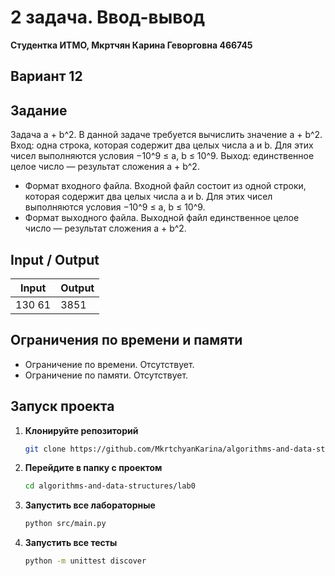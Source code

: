 # 2 задача. Ввод-вывод
**Студентка ИТМО,  Мкртчян Карина Геворговна  466745**  

## Вариант 12

## Задание
Задача a + b^2. В данной задаче требуется вычислить значение a + b^2. Вход:
одна строка, которая содержит два целых числа a и b. Для этих чисел выполняются условия −10^9 ≤ a, b ≤ 10^9.
Выход: единственное целое число — результат сложения a + b^2.

- Формат входного файла. Входной файл состоит из одной строки, которая содержит два целых числа a и b. Для этих чисел выполняются
условия −10^9 ≤ a, b ≤ 10^9.
- Формат выходного файла. Выходной файл единственное целое число — результат сложения a + b^2.

## Input / Output 

| Input   | Output |
|---------|--------|
| 130 61  | 3851   |


## Ограничения по времени и памяти

- Ограничение по времени. Отсутствует.
- Ограничение по памяти. Отсутствует.


## Запуск проекта
1. **Клонируйте репозиторий**
   ```bash
   git clone https://github.com/MkrtchyanKarina/algorithms-and-data-structures.git
   ```
2. **Перейдите в папку с проектом**
   ```bash
   cd algorithms-and-data-structures/lab0
   ```
3. **Запустить все лабораторные**
    ```bash
   python src/main.py
   ```
4. **Запустить все тесты**
    ```bash
   python -m unittest discover
   ```